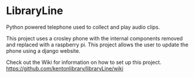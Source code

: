 # LibraryLine
Python powered telephone used to collect and play audio clips.

This project uses a crosley phone with the internal components removed and replaced with a raspberry pi.  This project allows the user to update the phone using a django website.

Check out the Wiki for information on how to set up this project.
https://github.com/kentonlibrary/libraryLine/wiki
